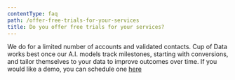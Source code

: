 ```yaml
---
contentType: faq
path: /offer-free-trials-for-your-services
title: Do you offer free trials for your services?
---
```


We do for a limited number of accounts and validated contacts. Cup of Data works best once our A.I. models track milestones, starting with conversions, and tailor themselves to your data to improve outcomes over time. If you would like a demo, you can schedule one [here](https://www.cupofdata.com/onboard)
